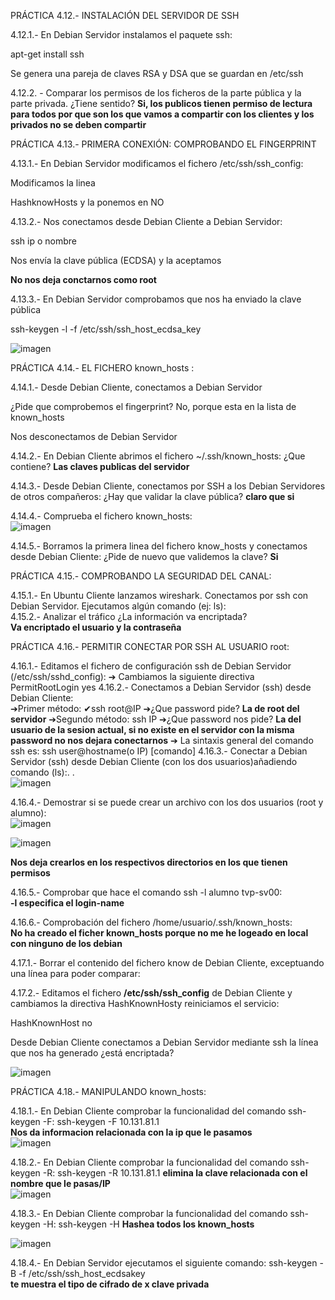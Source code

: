 PRÁCTICA 4.12.- INSTALACIÓN DEL SERVIDOR DE SSH

4.12.1.- En Debian Servidor instalamos el paquete ssh:

apt-get install ssh

Se genera una pareja de claves RSA y DSA que se guardan en /etc/ssh


4.12.2. - Comparar los permisos de los ficheros de la parte pública y la parte privada. ¿Tiene sentido?
**Si, los publicos tienen permiso de lectura para todos por que son los que vamos a compartir con los clientes y los privados no se deben compartir**

PRÁCTICA 4.13.- PRIMERA CONEXIÓN: COMPROBANDO EL FINGERPRINT

4.13.1.- En Debian Servidor modificamos el fichero /etc/ssh/ssh_config:

Modificamos la linea

HashknowHosts y la ponemos en NO


4.13.2.- Nos conectamos desde Debian Cliente a Debian Servidor:

ssh ip o nombre	

Nos envía la clave pública (ECDSA) y la aceptamos

**No nos deja conctarnos como root**

4.13.3.- En Debian Servidor comprobamos que nos ha enviado la clave pública

ssh-keygen -l -f /etc/ssh/ssh_host_ecdsa_key

![imagen](https://github.com/user-attachments/assets/92c3d55e-df0c-43cb-b54f-7389fece9056)



PRÁCTICA 4.14.- EL FICHERO known_hosts :

4.14.1.- Desde Debian Cliente, conectamos a Debian Servidor

¿Pide que comprobemos el fingerprint?
No, porque esta en la lista de known_hosts

Nos desconectamos de Debian Servidor


4.14.2.- En Debian Cliente abrimos el fichero ~/.ssh/known_hosts:
¿Que contiene?
**Las claves publicas del servidor**

4.14.3.- Desde Debian Cliente, conectamos por SSH a los Debian Servidores de otros compañeros:
¿Hay que validar la clave pública?
**claro que si**

4.14.4.- Comprueba el fichero known_hosts:  
![imagen](https://github.com/user-attachments/assets/c1832d38-2e53-43bc-9e52-34ff2c60f70d)


4.14.5.- Borramos la primera linea del fichero know_hosts y conectamos desde Debian Cliente:
¿Pide de nuevo que validemos la clave?
**Si**


PRÁCTICA 4.15.- COMPROBANDO LA SEGURIDAD DEL CANAL:	

4.15.1.- En Ubuntu Cliente lanzamos wireshark. Conectamos por ssh con Debian Servidor.
Ejecutamos algún comando (ej: ls):	
4.15.2.- Analizar el tráfico
    ¿La información va encriptada?	
**Va encriptado el usuario y la contraseña**


PRÁCTICA 4.16.- PERMITIR CONECTAR POR SSH AL USUARIO root:	

4.16.1.- Editamos el fichero de configuración ssh de Debian Servidor (/etc/ssh/sshd_config):
➔	Cambiamos la siguiente directiva
		PermitRootLogin yes
4.16.2.- Conectamos a Debian Servidor (ssh) desde Debian Cliente:	
		➔Primer método:
		✔ssh root@IP
		➔¿Que password pide?
  **La de root del servidor**
		➔Segundo método:
		ssh IP
		➔¿Que password nos pide?
  **La del usuario de la sesion actual, si no existe en el servidor con la misma password no nos dejara conectarnos**
➔	La sintaxis general del comando ssh es:
ssh user@hostname(o IP) [comando]
4.16.3.- Conectar a Debian Servidor (ssh) desde Debian Cliente (con los dos usuarios)añadiendo comando (ls):. .  
![imagen](https://github.com/user-attachments/assets/7224061e-0beb-433e-891e-0159a3d46e9d)

4.16.4.- Demostrar si se puede crear un archivo con los dos usuarios (root y alumno):	
![imagen](https://github.com/user-attachments/assets/9b8ae27e-71ed-43cf-b0f7-21002256e333)

![imagen](https://github.com/user-attachments/assets/152463e2-927b-466f-b6ea-efe69e9b8545)

**Nos deja crearlos en los respectivos directorios en los que tienen permisos**

4.16.5.- Comprobar que hace el comando ssh -l alumno tvp-sv00:	
**-l especifica el login-name**

4.16.6.- Comprobación del fichero /home/usuario/.ssh/known_hosts:	
**No ha creado el ficher known_hosts porque no me he logeado en local con ninguno de los debian**

4.17.1.- Borrar el contenido del fichero know de Debian Cliente, exceptuando una línea para poder comparar:

4.17.2.- Editamos el fichero **/etc/ssh/ssh_config** de Debian Cliente y cambiamos la directiva HashKnownHosty reiniciamos el servicio:

HashKnownHost no

Desde Debian Cliente conectamos a Debian Servidor mediante ssh
			la línea que nos ha generado ¿está encriptada? 

![imagen](https://github.com/user-attachments/assets/d26bfbb3-e2bc-4715-b1ae-ec3154143f4c)

PRÁCTICA 4.18.- MANIPULANDO known_hosts:

4.18.1.- En Debian Cliente comprobar la funcionalidad del comando ssh-keygen -F:
ssh-keygen  -F  10.131.81.1  
**Nos da informacion relacionada con la ip que le pasamos**  
![imagen](https://github.com/user-attachments/assets/6e1adc30-7202-47c1-a885-ac898bae4275)

4.18.2.- En Debian Cliente comprobar la funcionalidad del comando ssh-keygen -R:
ssh-keygen  -R  10.131.81.1
**elimina la clave relacionada con el nombre que le pasas/IP**  
![imagen](https://github.com/user-attachments/assets/932ee17b-4d2b-4c74-9565-f1d894a8a53c)

4.18.3.- En Debian Cliente comprobar la funcionalidad del comando ssh-keygen -H:
ssh-keygen  -H
**Hashea todos los known_hosts**

![imagen](https://github.com/user-attachments/assets/d6d1ad45-9ccd-4ead-ba0c-80156da2e858)


4.18.4.- En Debian Servidor ejecutamos el siguiente comando:
ssh-keygen  -B -f /etc/ssh/ssh_host_ecdsakey  
**te muestra el tipo de cifrado de x clave privada**




